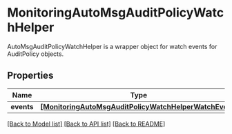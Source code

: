 # MonitoringAutoMsgAuditPolicyWatchHelper

AutoMsgAuditPolicyWatchHelper is a wrapper object for watch events for AuditPolicy objects.
## Properties
Name | Type | Description | Notes
------------ | ------------- | ------------- | -------------
**events** | [**[MonitoringAutoMsgAuditPolicyWatchHelperWatchEvent]**](MonitoringAutoMsgAuditPolicyWatchHelperWatchEvent.md) |  | [optional] 

[[Back to Model list]](../README.md#documentation-for-models) [[Back to API list]](../README.md#documentation-for-api-endpoints) [[Back to README]](../README.md)


